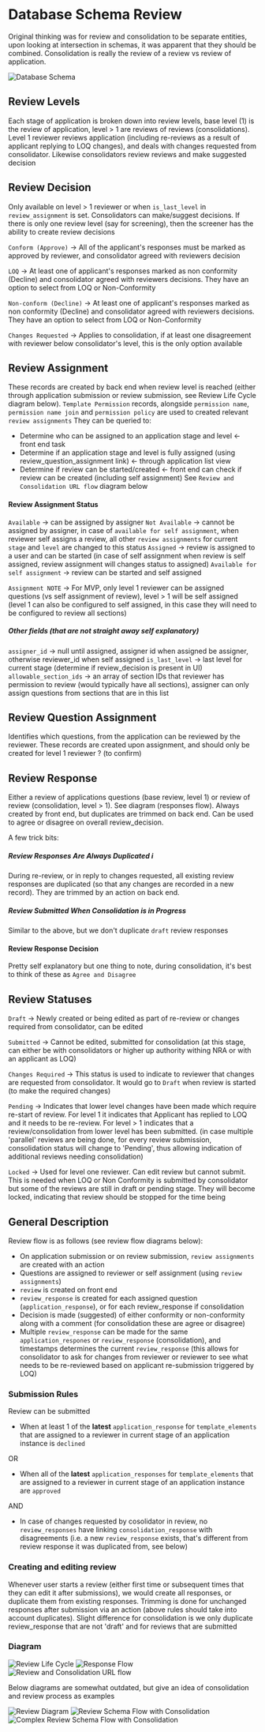 # Database Schema Review

Original thinking was for review and consolidation to be separate entities, upon looking at intersection in schemas, it was apparent that they should be combined. Consolidation is really the review of a review vs review of application.

![Database Schema](images/database-schema-review.png)

## Review Levels

Each stage of application is broken down into review levels, base level (1) is the review of application, level > 1 are reviews of reviews (consolidations). Level 1 reviewer reviews application (including re-reviews as a result of applicant replying to LOQ changes), and deals with changes requested from consolidator. Likewise consolidators review reviews and make suggested decision

## Review Decision

Only available on level > 1 reviewer or when `is_last_level` in `review_assignment` is set. Consolidators can make/suggest decisions. If there is only one review level (say for screening), then the screener has the ability to create review decisions

`Conform (Approve)` -> All of the applicant's responses must be marked as approved by reviewer, and consolidator agreed with reviewers decision

`LOQ` -> At least one of applicant's responses marked as non conformity (Decline) and consolidator agreed with reviewers decisions. They have an option to select from LOQ or Non-Conformity

`Non-conform (Decline)` -> At least one of applicant's responses marked as non conformity (Decline) and consolidator agreed with reviewers decisions. They have an option to select from LOQ or Non-Conformity

`Changes Requested` -> Applies to consolidation, if at least one disagreement with reviewer below consolidator's level, this is the only option available

## Review Assignment

These records are created by back end when review level is reached (either through application submission or review submission, see Review Life Cycle diagram below). `Template Permission` records, alongside `permission name`, `permission name join` and `permission policy` are used to created relevant `review assignments`
They can be queried to:

- Determine who can be assigned to an application stage and level <- front end task
- Determine if an application stage and level is fully assigned (using review_question_assignment link) <- through application list view
- Determine if review can be started/created <- front end can check if review can be created (including self assignment) See `Review and Consolidation URL flow` diagram below

#### Review Assignment Status

`Available` -> can be assigned by assigner
`Not Available` -> cannot be assigned by assigner, in case of `available for self assignment`, when reviewer self assigns a review, all other `review assignments` for current `stage` and `level` are changed to this status
`Assigned` -> review is assigned to a user and can be started (in case of self assignment when review is self assigned, review assignment will changes status to assigned)
`Available for self assignment` -> review can be started and self assigned

`Assignment NOTE` -> For MVP, only level 1 reviewer can be assigned questions (vs self assignment of review), level > 1 will be self assigned (level 1 can also be configured to self assigned, in this case they will need to be configured to review all sections)

##### Other fields (that are not straight away self explanatory)

`assigner_id` -> null until assigned, assigner id when assigned be assigner, otherwise reviewer_id when self assigned
`is_last_level` -> last level for current stage (determine if review_decision is present in UI)
`allowable_section_ids` -> an array of section IDs that reviewer has permission to review (would typically have all sections), assigner can only assign questions from sections that are in this list

## Review Question Assignment

Identifies which questions, from the application can be reviewed by the reviewer.
These records are created upon assignment, and should only be created for level 1 reviewer ? (to confirm)

## Review Response

Either a review of applications questions (base review, level 1) or review of review (consolidation, level > 1). See diagram (responses flow). Always created by front end, but duplicates are trimmed on back end.
Can be used to agree or disagree on overall review_decision.

A few trick bits:

##### Review Responses Are Always Duplicated i

During re-review, or in reply to changes requested, all existing review responses are duplicated (so that any changes are recorded in a new record). They are trimmed by an action on back end.

##### Review Submitted When Consolidation is in Progress

Similar to the above, but we don't duplicate `draft` review responses

#### Review Response Decision

Pretty self explanatory but one thing to note, during consolidation, it's best to think of these as `Agree and Disagree`

## Review Statuses

`Draft` -> Newly created or being edited as part of re-review or changes required from consolidator, can be edited

`Submitted` -> Cannot be edited, submitted for consolidation (at this stage, can either be with consolidators or higher up authority withing NRA or with an applicant as LOQ)

`Changes Required` -> This status is used to indicate to reviewer that changes are requested from consolidator. It would go to `Draft` when review is started (to make the required changes)

`Pending` -> Indicates that lower level changes have been made which require re-start of review. For level 1 it indicates that Applicant has replied to LOQ and it needs to be re-review. For level > 1 indicates that a review/consolidation from lower level has been submitted. (in case multiple 'parallel' reviews are being done, for every review submission, consolidation status will change to 'Pending', thus allowing indication of additional reviews needing consolidation)

`Locked` -> Used for level one reviewer. Can edit review but cannot submit. This is needed when LOQ or Non Conformity is submitted by consolidator but some of the reviews are still in draft or pending stage. They will become locked, indicating that review should be stopped for the time being

## General Description

Review flow is as follows (see review flow diagrams below):

- On application submission or on review submission, `review assignments` are created with an action
- Questions are assigned to reviewer or self assignment (using `review assignments`)
- `review` is created on front end
- `review_response` is created for each assigned question (`application_response`), or for each review_response if consolidation
- Decision is made (suggested) of either conformity or non-conformity along with a comment (for consolidation these are agree or disagree)
- Multiple `review_response` can be made for the same `application_respones` or `review_response` (consolidation), and timestamps determines the current `review_response` (this allows for consolidator to ask for changes from reviewer or reviewer to see what needs to be re-reviewed based on applicant re-submission triggered by LOQ)

### Submission Rules

Review can be submitted

- When at least 1 of the **latest** `application_response` for `template_elements` that are assigned to a reviewer in current stage of an application instance is `declined`

OR

- When all of the **latest** `application_responses` for `template_elements` that are assigned to a reviewer in current stage of an application instance are `approved`

AND

- In case of changes requested by cosolidator in review, no `review_responses` have linking `consolidation_response` with disagreements (i.e. a new `review_response` exists, that's different from review response it was duplicated from, see below)

### Creating and editing review

Whenever user starts a review (either first time or subsequent times that they can edit it after submissions), we would create all responses, or duplicate them from existing responses. Trimming is done for unchanged responses after submission via an action (above rules should take into account duplicates). Slight difference for consolidation is we only duplicate review_response that are not 'draft' and for reviews that are submitted

### Diagram

![Review Life Cycle](images/review-life-cycle.png)
![Response Flow](images/response-flow.png)
![Review and Consolidation URL flow](images/consolidation-and-review-URL-flow)

Below diagrams are somewhat outdated, but give an idea of consolidation and review process as examples

![Review Diagram](images/review-diagram.png)
![Review Schema Flow with Consolidation](images/consolidation-flow-with-schema-example.png)
![Complex Review Schema Flow with Consolidation](images/consolidation-flow-with-schema-example-complex.png)
